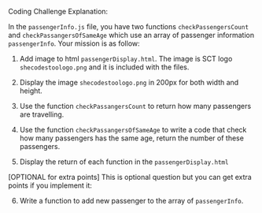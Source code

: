 Coding Challenge Explanation:

In the `passengerInfo.js` file, you have two functions `checkPassengersCount` and `checkPassangersOfSameAge` which use an array of passenger information `passengerInfo`. Your mission is as follow:

1. Add image to html `passengerDisplay.html`. The image is SCT logo `shecodestoologo.png` and it is included with the files.

2. Display the image `shecodestoologo.png` in 200px for both width and height.

3. Use the function `checkPassangersCount` to return how many passengers are travelling.

4. Use the function `checkPassangersOfSameAge` to write a code that check how many passengers has the same age, return the number of these passengers.

5. Display the return of each function in the `passengerDisplay.html`

[OPTIONAL for extra points]
This is optional question but you can get extra points if you implement it:

6. Write a function to add new passenger to the array of `passengerInfo`.
